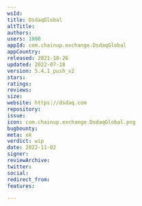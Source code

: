 ```yaml
---
wsId: 
title: DsdaqGlobal
altTitle: 
authors: 
users: 1000
appId: com.chainup.exchange.DsdaqGlobal
appCountry: 
released: 2021-10-26
updated: 2022-07-18
version: 5.4.1_push_v2
stars: 
ratings: 
reviews: 
size: 
website: https://dsdaq.com
repository: 
issue: 
icon: com.chainup.exchange.DsdaqGlobal.png
bugbounty: 
meta: ok
verdict: wip
date: 2022-11-02
signer: 
reviewArchive: 
twitter: 
social: 
redirect_from: 
features: 

---
```


